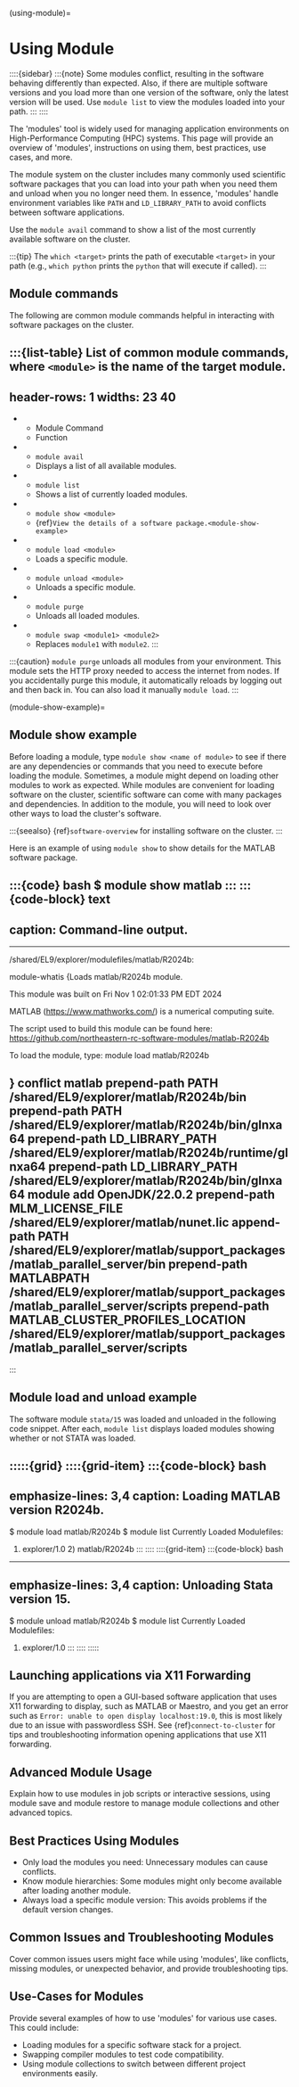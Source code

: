 (using-module)=

# Using Module

::::{sidebar}
:::{note}
Some modules conflict, resulting in the software behaving differently than expected. Also, if there are multiple software versions and you load more than one version of the software, only the latest version will be used. Use `module list` to view the modules loaded into your path.
:::
::::

The 'modules' tool is widely used for managing application environments on High-Performance Computing (HPC) systems. This page will provide an overview of 'modules', instructions on using them, best practices, use cases, and more.

The module system on the cluster includes many commonly used scientific software packages that you can load into your path when you need them and unload when you no longer need them. In essence, 'modules' handle environment variables like `PATH` and `LD_LIBRARY_PATH` to avoid conflicts between software applications.

Use the `module avail` command to show a list of the most currently available software on the cluster.

:::{tip}
The `which <target>` prints the path of executable `<target>` in your path (e.g., `which python` prints the `python` that will execute if called).
:::

## Module commands

The following are common module commands helpful in interacting with software packages on the cluster.

:::{list-table} List of common module commands, where `<module>` is the name of the target module.
---
header-rows: 1
widths: 23 40
---
* - Module Command
  - Function
* - `module avail`
  - Displays a list of all available modules.
* - `module list`
  - Shows a list of currently loaded modules.
* - `module show <module>`
  - {ref}`View the details of a software package.<module-show-example>`
* - `module load <module>`
  - Loads a specific module.
* - `module unload <module>`
  - Unloads a specific module.
* - `module purge`
  - Unloads all loaded modules.
* - `module swap <module1> <module2>`
  - Replaces `module1` with `module2`.
:::

:::{caution}
`module purge` unloads all modules from your environment. This module sets the HTTP proxy needed to access the internet from nodes. If you accidentally purge this module, it automatically reloads by logging out and then back in. You can also load it manually `module load`.
:::

(module-show-example)=
## Module show example

Before loading a module, type `module show <name of module>` to see if there are any dependencies or commands that you need to execute
before loading the module. Sometimes, a module might depend on loading other modules to work as expected. While modules are convenient for loading software on the cluster, scientific software can come with many packages and dependencies. In addition to the module, you will need to look over other ways to load the cluster's software.

:::{seealso}
{ref}`software-overview` for installing software on the cluster.
:::

Here is an example of using `module show` to show details for the MATLAB software package.

:::{code} bash
$ module show matlab
:::
:::{code-block} text
---
caption: Command-line output.
---
-------------------------------------------------------------------
/shared/EL9/explorer/modulefiles/matlab/R2024b:

module-whatis   {Loads matlab/R2024b module.

This module was built on Fri Nov  1 02:01:33 PM EDT 2024

MATLAB (https://www.mathworks.com/) is a numerical computing suite.

The script used to build this module can be found here: https://github.com/northeastern-rc-software-modules/matlab-R2024b

To load the module, type:
module load matlab/R2024b

}
conflict        matlab
prepend-path    PATH /shared/EL9/explorer/matlab/R2024b/bin
prepend-path    PATH /shared/EL9/explorer/matlab/R2024b/bin/glnxa64
prepend-path    LD_LIBRARY_PATH /shared/EL9/explorer/matlab/R2024b/runtime/glnxa64
prepend-path    LD_LIBRARY_PATH /shared/EL9/explorer/matlab/R2024b/bin/glnxa64
module          add OpenJDK/22.0.2
prepend-path    MLM_LICENSE_FILE /shared/EL9/explorer/matlab/nunet.lic
append-path     PATH /shared/EL9/explorer/matlab/support_packages/matlab_parallel_server/bin
prepend-path    MATLABPATH /shared/EL9/explorer/matlab/support_packages/matlab_parallel_server/scripts
prepend-path    MATLAB_CLUSTER_PROFILES_LOCATION /shared/EL9/explorer/matlab/support_packages/matlab_parallel_server/scripts
-------------------------------------------------------------------
:::

## Module load and unload example

The software module `stata/15` was loaded and unloaded in the following code snippet. After each, `module list` displays loaded modules showing whether or not STATA was loaded.

:::::{grid}
::::{grid-item}
:::{code-block} bash
---
emphasize-lines: 3,4
caption: Loading MATLAB version R2024b.
---
$ module load matlab/R2024b
$ module list
Currently Loaded Modulefiles:
1) explorer/1.0     2) matlab/R2024b
:::
::::
::::{grid-item}
:::{code-block} bash
---
emphasize-lines: 3,4
caption: Unloading Stata version 15.
---
$ module unload matlab/R2024b
$ module list
Currently Loaded Modulefiles:
1) explorer/1.0
:::
::::
:::::

## Launching applications via X11 Forwarding

If you are attempting to open a GUI-based software application that  uses X11 forwarding to display, such as MATLAB or Maestro, and you get an error such as `Error: unable to open display localhost:19.0`, this is most likely due to an issue with passwordless SSH. See {ref}`connect-to-cluster` for tips and troubleshooting information opening applications that use X11 forwarding.

## Advanced Module Usage

Explain how to use modules in job scripts or interactive sessions, using module save and module restore to manage module collections and other advanced topics.


## Best Practices Using Modules

- Only load the modules you need: Unnecessary modules can cause conflicts.
- Know module hierarchies: Some modules might only become available after loading another module.
- Always load a specific module version: This avoids problems if the default version changes.

## Common Issues and Troubleshooting Modules

Cover common issues users might face while using 'modules', like conflicts, missing modules, or unexpected behavior, and provide troubleshooting tips.

## Use-Cases for Modules

Provide several examples of how to use 'modules' for various use cases. This could include:

- Loading modules for a specific software stack for a project.
- Swapping compiler modules to test code compatibility.
- Using module collections to switch between different project environments easily.
